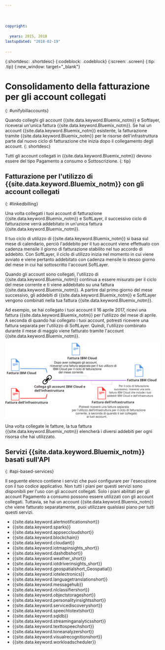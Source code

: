 ```yaml
---



copyright:

  years: 2015, 2018
lastupdated: "2018-02-19"

---
```


{:shortdesc: .shortdesc}
{:codeblock: .codeblock}
{:screen: .screen}
{:tip: .tip}
{:new_window: target="_blank"}

# Consolidamento della fatturazione per gli account collegati 
{: #unifybillaccounts}

Quando colleghi gli account {{site.data.keyword.Bluemix_notm}} e Softlayer, riceverai un'unica fattura {{site.data.keyword.Bluemix_notm}}. Se hai un account {{site.data.keyword.Bluemix_notm}} esistente, la fatturazione tramite {{site.data.keyword.Bluemix_notm}} per le risorse dell'infrastruttura parte dal nuovo ciclo di fatturazione che inizia dopo il collegamento degli account.
{: shortdesc}

Tutti gli account collegati in {{site.data.keyword.Bluemix_notm}} devono essere del tipo Pagamento a consumo o Sottoscrizione.
{: tip}

## Fatturazione per l'utilizzo di {{site.data.keyword.Bluemix_notm}} con gli account collegati
{: #linkedbilling}

Una volta collegati i tuoi account di fatturazione {{site.data.keyword.Bluemix_notm}} e SoftLayer, il successivo ciclo di fatturazione verrà addebitato in un'unica fattura {{site.data.keyword.Bluemix_notm}}.

Il tuo ciclo di utilizzo di {{site.data.keyword.Bluemix_notm}} si basa sul mese di calendario, perciò l'addebito per il tuo account viene effettuato con cadenza mensile il giorno di fatturazione stabilito nel tuo accordo di addebito. Con SoftLayer, il ciclo di utilizzo inizia nel momento in cui viene avviato e viene pertanto addebitato con cadenza mensile lo stesso giorno del mese in cui hai sottoscritto l'account SoftLayer.

Quando gli account sono collegati, l'utilizzo di {{site.data.keyword.Bluemix_notm}} continua a essere misurato per il ciclo del mese corrente e ti viene addebitato su una fattura {{site.data.keyword.Bluemix_notm}}. A partire dal primo giorno del mese successivo, gli addebiti di {{site.data.keyword.Bluemix_notm}} e SoftLayer vengono combinati nella tua fattura {{site.data.keyword.Bluemix_notm}}.

Ad esempio, se hai collegato i tuoi account il 16 aprile 2017, ricevi una fattura {{site.data.keyword.Bluemix_notm}} per l'utilizzo del mese di aprile. A seconda di quando hai collegato i tuoi account, potresti ricevere una fattura separata per l'utilizzo di SoftLayer. Quindi, l'utilizzo combinato durante il mese di maggio viene fatturato tramite l'account {{site.data.keyword.Bluemix_notm}}.

![Riepilogo del collegamento degli account IBM Cloud e SoftLayer](images/IBMCloudSoftLayerBill.svg)

Una volta collegate le fatture, la tua fattura {{site.data.keyword.Bluemix_notm}} elencherà i diversi addebiti per ogni risorsa che hai utilizzato.

## Servizi {{site.data.keyword.Bluemix_notm}} basati sull'API
{: #api-based-services}

Il seguente elenco contiene i servizi che puoi configurare per l'esecuzione con il tuo codice applicativo. Non tutti i piani per questi servizi sono disponibili per l'uso con gli account collegati. Solo i piani abilitati per gli account Pagamento a consumo possono essere utilizzati con gli account collegati. Tuttavia, se hai un account {{site.data.keyword.Bluemix_notm}} che viene fatturato separatamente, puoi utilizzare qualsiasi piano per tutti questi servizi.

* {{site.data.keyword.alertnotificationshort}}
* {{site.data.keyword.sparks}}
* {{site.data.keyword.appseccloudshort}}
* {{site.data.keyword.blockchain}}
* {{site.data.keyword.cloudant}}
* {{site.data.keyword.iotmapinsights_short}}
* {{site.data.keyword.dashdbshort}}
* {{site.data.keyword.weather_short}}
* {{site.data.keyword.iotdriverinsights_short}}
* {{site.data.keyword.geospatialshort_Geospatial}}
* {{site.data.keyword.iotelectronics}}
* {{site.data.keyword.languagetranslationshort}}
* {{site.data.keyword.messagehub}}
* {{site.data.keyword.nlclassifiershort}}
* {{site.data.keyword.objectstorageshort}}
* {{site.data.keyword.personalityinsightsshort}}
* {{site.data.keyword.servicediscoveryshort}}
* {{site.data.keyword.speechtotextshort}}
* {{site.data.keyword.sqldb}}
* {{site.data.keyword.streaminganalyticsshort}}
* {{site.data.keyword.texttospeechshort}}
* {{site.data.keyword.toneanalyzershort}}
* {{site.data.keyword.visualrecognitionshort}}
* {{site.data.keyword.workloadscheduler}}
